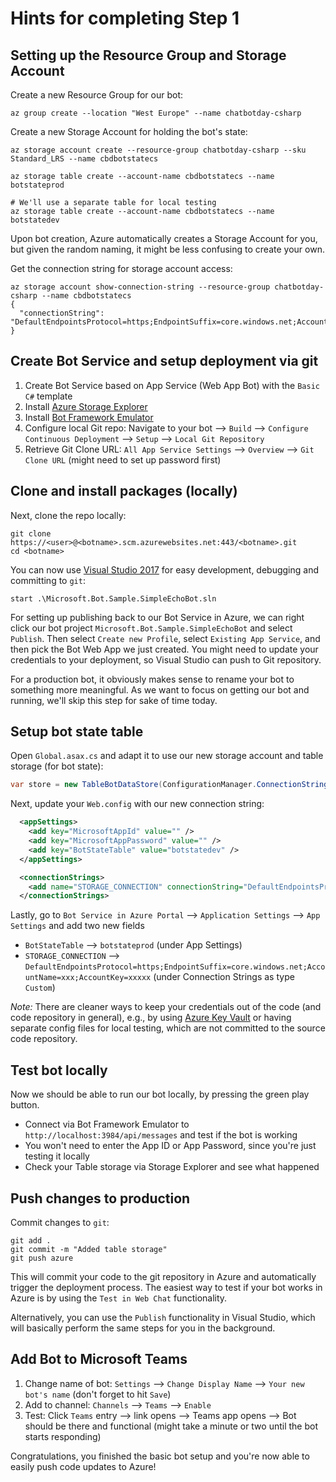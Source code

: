 # Hints for completing Step 1

## Setting up the Resource Group and Storage Account

Create a new Resource Group for our bot:

```
az group create --location "West Europe" --name chatbotday-csharp
```

Create a new Storage Account for holding the bot's state:
```
az storage account create --resource-group chatbotday-csharp --sku Standard_LRS --name cbdbotstatecs

az storage table create --account-name cbdbotstatecs --name botstateprod

# We'll use a separate table for local testing
az storage table create --account-name cbdbotstatecs --name botstatedev
```

Upon bot creation, Azure automatically creates a Storage Account for you, but given the random naming, it might be less confusing to create your own.

Get the connection string for storage account access:

```
az storage account show-connection-string --resource-group chatbotday-csharp --name cbdbotstatecs
{
  "connectionString": "DefaultEndpointsProtocol=https;EndpointSuffix=core.windows.net;AccountName=xxxxx;AccountKey=xxxxxxxxxxxxx"
}
```

## Create Bot Service and setup deployment via git

1. Create Bot Service based on App Service (Web App Bot) with the `Basic C#` template
1. Install [Azure Storage Explorer](https://azure.microsoft.com/en-us/features/storage-explorer/)
1. Install [Bot Framework Emulator](https://github.com/Microsoft/BotFramework-Emulator/releases)
1. Configure local Git repo: Navigate to your bot --> `Build` --> `Configure Continuous Deployment` --> `Setup` --> `Local Git Repository`
1. Retrieve Git Clone URL: `All App Service Settings` --> `Overview` --> `Git Clone URL` (might need to set up password first)

## Clone and install packages (locally)

Next, clone the repo locally:

```
git clone https://<user>@<botname>.scm.azurewebsites.net:443/<botname>.git
cd <botname>
```

You can now use [Visual Studio 2017](https://www.visualstudio.com/downloads/) for easy development, debugging and committing to `git`:

```
start .\Microsoft.Bot.Sample.SimpleEchoBot.sln
```

For setting up publishing back to our Bot Service in Azure, we can right click our bot project `Microsoft.Bot.Sample.SimpleEchoBot` and select `Publish`. Then select `Create new Profile`, select `Existing App Service`, and then pick the Bot Web App we just created. You might need to update your credentials to your deployment, so Visual Studio can push to Git repository.

For a production bot, it obviously makes sense to rename your bot to something more meaningful. As we want to focus on getting our bot and running, we'll skip this step for sake of time today.

## Setup bot state table

Open `Global.asax.cs` and adapt it to use our new storage account and table storage (for bot state):

```csharp
var store = new TableBotDataStore(ConfigurationManager.ConnectionStrings["STORAGE_CONNECTION"].ConnectionString, ConfigurationManager.AppSettings["BotStateTable"]);
```

Next, update your `Web.config` with our new connection string:

```xml
  <appSettings>
    <add key="MicrosoftAppId" value="" />
    <add key="MicrosoftAppPassword" value="" />
    <add key="BotStateTable" value="botstatedev" />
  </appSettings>

  <connectionStrings>
    <add name="STORAGE_CONNECTION" connectionString="DefaultEndpointsProtocol=https;EndpointSuffix=core.windows.net;AccountName=xxxx;AccountKey=xxxxx"/>
  </connectionStrings>
```

Lastly, go to `Bot Service in Azure Portal` --> `Application Settings` --> `App Settings` and add two new fields

* `BotStateTable` --> `botstateprod` (under App Settings)
* `STORAGE_CONNECTION` --> `DefaultEndpointsProtocol=https;EndpointSuffix=core.windows.net;AccountName=xxx;AccountKey=xxxxx` (under Connection Strings as type `Custom`)

*Note:* There are cleaner ways to keep your credentials out of the code (and code repository in general), e.g., by using [Azure Key Vault](https://azure.microsoft.com/en-us/services/key-vault/) or having separate config files for local testing, which are not committed to the source code repository.

## Test bot locally

Now we should be able to run our bot locally, by pressing the green play button.

* Connect via Bot Framework Emulator to `http://localhost:3984/api/messages` and test if the bot is working
* You won't need to enter the App ID or App Password, since you're just testing it locally
* Check your Table storage via Storage Explorer and see what happened

## Push changes to production 

Commit changes to `git`:

```
git add .
git commit -m "Added table storage"
git push azure
```

This will commit your code to the git repository in Azure and automatically trigger the deployment process. The easiest way to test if your bot works in Azure is by using the `Test in Web Chat` functionality.

Alternatively, you can use the `Publish` functionality in Visual Studio, which will basically perform the same steps for you in the background.

## Add Bot to Microsoft Teams

1. Change name of bot: `Settings` --> `Change Display Name` --> `Your new bot's name` (don't forget to hit `Save`)
1. Add to channel: `Channels` --> `Teams` --> `Enable`
1. Test: Click `Teams` entry --> link opens --> Teams app opens --> Bot should be there and functional (might take a minute or two until the bot starts responding)

Congratulations, you finished the basic bot setup and you're now able to easily push code updates to Azure!
